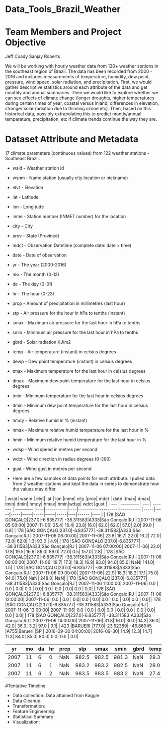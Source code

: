 # Data_Tools_Brazil_Weather
# Team Members and Project Objective

Jeff Coady
Sanjay Roberts

We will be working with hourly weather data from 120+ weather stations in the southeast region of Brazil.  The data has been recorded from 2000 - 2016 and includes measurements of temperature, humidity, dew point, pressure, wind speed, solar radiation, and precipitation. First, we would gather descriptive statistics around each attribute of the data and get monthly and annual summaries. Then we would like to explore whether we can see effects of climate change (longer droughts, higher temperatures during certain times of year, coastal versus inland, differences in elevation, stronger solar radiation due to thinning ozone etc). Then, based on this historical data, possibly extrapolating this to predict montly/annual temperature, precipitation, etc if climate trends continue the way they are.

# Dataset Attribute and Metadata
17 climate parameters (continuous values) from 122 weather stations - Southeast Brazil.

- wsid - Weather station id
- wsnm - Name station (usually city location or nickname)
- elvt - Elevation
- lat - Latitude
- lon - Longitude
- inme - Station number (INMET number) for the location
- city - City
- prov - State (Province)
- mdct - Observation Datetime (complete date: date + time)
- date - Date of observation
- yr - The year (2000-2016)
- mo - The month (0-12)
- da - The day (0-31)
- hr - The hour (0-23)
- prcp - Amount of precipitation in millimetres (last hour)
- stp - Air pressure for the hour in hPa to tenths (instant)
- smax - Maximum air pressure for the last hour in hPa to tenths
- smin - Minimum air pressure for the last hour in hPa to tenths
- gbrd - Solar radiation KJ/m2
- temp - Air temperature (instant) in celsius degrees
- dewp - Dew point temperature (instant) in celsius degrees
- tmax - Maximum temperature for the last hour in celsius degrees
- dmax - Maximum dew point temperature for the last hour in celsius degrees
- tmin - Minimum temperature for the last hour in celsius degrees
- dmin - Minimum dew point temperature for the last hour in celsius degrees
- hmdy - Relative humid in % (instant)
- hmax - Maximum relative humid temperature for the last hour in %
- hmin - Minimum relative humid temperature for the last hour in %
- wdsp - Wind speed in metres per second
- wdct - Wind direction in radius degrees (0-360)
- gust - Wind gust in metres per second


- Here are a few samples of data points for each attribute. I pulled data from 2 weather stations and kept the data in series to demonstrate how the values may differ.

| wsid| wsnm      | elvt| lat	    |     lon	  |inme|	city	   |prov|	       mdct        |     date   |tmax|	dmax|	tmin|	dmin|	hmdy|	hmax|	hmin|wdsp| wdct  |gust |
| --- | --------- | --- | ------- | --------- |----|-----------|----|---------- ---------|----------- |-----|-----|-----|-----|-----|-----|-----|----|------ |---- |
| 178 |SÃO GONÇALO|237.0|-6.835777|	-38.311583|A333|São Gonçalo|RJ  |	2007-11-06 05:00:00|	2007-11-06|	25.4|	16.4|	23.8|	16.0|	62.0|	62.0|	57.0|	2.0|	99.0 |	6.8|
| 178 |SÃO GONÇALO|237.0|-6.835777|	-38.311583|A333|São Gonçalo|RJ  |	2007-11-06 06:00:00|  2007-11-06|	23.8|	16.7|	22.0|	16.2|	72.0|	72.0|	62.0|	1.3|	93.0 |	4.9|
| 178	|SÃO GONÇALO|237.0|-6.835777|	-38.311583|A333|São Gonçalo|RJ  |	2007-11-06 07:00:00|	2007-11-06|	22.0|	17.8|	19.5|	16.6|	86.0|	89.0|	72.0|	0.5|	157.0|	2.8|
| 178	|SÃO GONÇALO|237.0|-6.835777|	-38.311583|A333|São Gonçalo|RJ  |	2007-11-06 08:00:00|  2007-11-06|	19.7|	17.3|	18.3|	16.9|	93.0|	94.0|	85.0|	NaN|	141.0|  1.5|
| 178	|SÃO GONÇALO|237.0|-6.835777|	-38.311583|A333|São Gonçalo|RJ  |	2007-11-06 09:00:00|	2007-11-06|	22.9|	18.3|	18.2|	17.1|	75.0|	94.0|	75.0|	NaN|	248.0|  NaN|
| 178	|SÃO GONÇALO|237.0|-6.835777|	-38.311583|A333|São Gonçalo|RJ  |	2007-11-06 11:00:00|	2007-11-06|	0.0	| 0.0	|  0.0|	0.0 |	 0.0|	0.0	| 0.0	| 0.0|	0.0	 |  0.0|
| 178	|SÃO GONÇALO|237.0|-6.835777|	-38.311583|A333|São Gonçalo|RJ  |	2007-11-06 12:00:00|	2007-11-06|	0.0	| 0.0	|  0.0|	0.0 |  0.0| 0.0	| 0.0	| 0.0|	0.0  |  0.0|
| 178	|SÃO GONÇALO|237.0|-6.835777|	-38.311583|A333|São Gonçalo|RJ  |	2007-11-06 13:00:00|	2007-11-06|	0.0	| 0.0	|  0.0|	0.0 |  0.0| 0.0 | 0.0	| 0.0|	0.0  |  0.0|
| 178	|SÃO GONÇALO|237.0|-6.835777|	-38.311583|A333|São Gonçalo|RJ  |	2007-11-06 14:00:00|	2007-11-06|	31.8|	16.0|	30.0|	14.3|	36.0|	42.0|	36.0|	3.2|	97.0 |  9.1|
| 423	|BARUERI	  |777.0|-23.52389|	-46.86945	|A755|Barueri	   |SP  |	2016-09-30 04:00:00|	2016-09-30|	14.9|	12.3|	14.7|	11.3|	84.0|	85.0|	80.0|	0.0|	0.0	 |  0.0|


| yr	| mo| da|	hr|	prcp|	stp  | smax| smin|gbrd|	temp|	dewp|
|-----|---|---|---|-----|------|-----|-----|----|-----|-----|
| 2007|	11|	6 |	 0|	 NaN|	982.5|982.5|981.3|NaN | 29.3|	12.1|
| 2007|	11|	6	|  1|	 NaN|	983.2|983.2|982.5|NaN |	29.0|	13.5|
| 2007|	11|	6	|  2|	 NaN|	983.5|983.5|983.2|NaN |	27.4|	14.0|



#Tentative Timeline

- Data collection: Data attained from Kaggle
- Data Cleanup:
- Transformation:
- Feature Engineering:
- Statistical Summary:
- Visualization:

